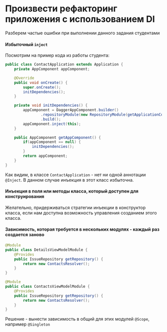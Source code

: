 # Произвести рефакторинг приложения с использованием DI
Разберем частые ошибки при выполнении данного задания студентами

#### Избыточный `inject`
Посмотрим на пример кода из работы студента:
```java
public class ContactApplication extends Application {
    private AppComponent appComponent;

    @Override
    public void onCreate() {
        super.onCreate();
        initDependencies();
    }

    private void initDependencies() {
        appComponent = DaggerAppComponent.builder()
                .repositoryModule(new RepositoryModule(getApplicationContext()))
                .build();
        appComponent.inject(this);
    }

    public AppComponent getAppComponent() {
        if(appComponent == null) {
            initDependencies();
        }
        return appComponent;
    }
}
```
Как видим, в классе `ContactApplication` - нет ни одной аннотации `@Inject`. В данном случае инъекция в этот класс избыточна.

#### Инъекция в поля или методы класса, который доступен для конструирования
Желательно, придерживаться стратегии инъекции в конструктор класса, если нам доступна возможность управления созданием этого класса.

#### Зависимость, которая требуется в нескольких модулях - каждый раз создается заново
```java
@Module
public class DetailsViewModelModule {
    @Provides
    public IssueRepository getRepository() {
        return new ContactsResolver();
    }
}

@Module
public class ContactsViewModelModule {
    @Provides
    public IssueRepository getRepository() {
        return new ContactsResolver();
    }
}
```
Решение - вынести зависимость в общий для этих модулей `@Scope`, например `@Singleton`
